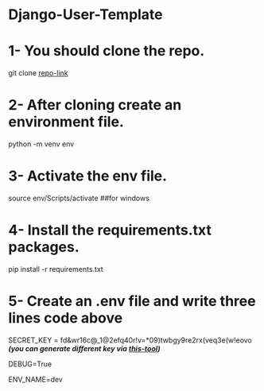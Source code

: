 # Django-User-Template

# 1- You should clone the repo. 
git clone [repo-link](https://github.com/EyyupOrdueri/Django-User-Template.git)

# 2- After cloning create an environment file.
python -m venv env

# 3- Activate the env file.
source env/Scripts/activate  ##for windows

# 4- Install the requirements.txt packages.
pip install -r requirements.txt

# 5- Create an .env file and write three lines code above
SECRET_KEY = fd&wr16c@_1@2efq40r!v=*09)twbgy9re2rx(veq3e(w!eovo  *****(you can generate different key via [this-tool](https://djecrety.ir/))*****
 
DEBUG=True

ENV_NAME=dev
